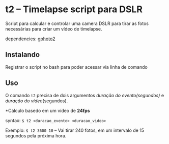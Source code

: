 # t2 – Timelapse script para DSLR
Script para calcular e controlar uma camera DSLR para tirar as fotos necessárias para criar um vídeo de timelapse.

dependencies: [gphoto2](http://www.gphoto.org/)

## Instalando
Registrar o script no bash para poder acessar via linha de comando

## Uso
O comando `t2` precisa de dois argumentos _duração do evento(segundos)_ e _duração do vídeo_(segundos).

*Cálculo basedo em um vídeo de __24fps__

syntax: `$ t2 <duracao_evento> <duracao_video>`

Exemplo: `$ t2 3600 10` – Vai tirar 240 fotos, em um intervalo de 15 segundos pela próxima hora.